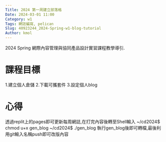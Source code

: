 ```yaml
---
Title: 2024 第一周建立部落格
Date: 2024-03-01 11:00
Category: w1
Tags: 網誌編寫, pelican
Slug: 40923244_2024-Spring-w1-blog-tutorial
Author: kmol
---
```


2024 Spring 網際內容管理與協同產品設計實習課程教學導引.

<!-- PELICAN_END_SUMMARY -->

# 課程目標
1.建立個人倉儲
2.下載可攜套件
3.設定個人blog
# 心得
透過replit上的pages即可更新每周網誌,在打完內容後轉至Shell輸入
~/cd2024$ chmod u+x gen_blog
~/cd2024$ ./gen_blog
執行gen_blog後即可轉檔,最後利用git輸入名稱push即可改版內容
